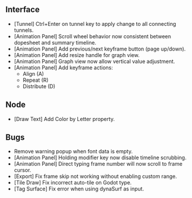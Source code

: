 ## Interface
- [Tunnel] Ctrl+Enter on tunnel key to apply change to all connecting tunnels.
- [Animation Panel] Scroll wheel behavior now consistent between dopesheet and summary timeline.
- [Animation Panel] Add previous/next keyframe button (page up/down). 
- [Animation Panel] Add resize handle for graph view.
- [Animation Panel] Graph view now allow vertical value adjustment.
- [Animation Panel] Add keyframe actions: 
  - Align (A)
  - Repeat (R)
  - Distribute (D)


## Node
- [Draw Text] Add Color by Letter property.

## Bugs
- Remove warning popup when font data is empty.
- [Animation Panel] Holding modifier key now disable timeline scrubbing.
- [Animation Panel] Direct typing frame number will now scroll to frame cursor.
- [Export] Fix frame skip not working without enabling custom range.
- [Tile Draw] Fix incorrect auto-tile on Godot type.
- [Tag Surface] Fix error when using dynaSurf as input.